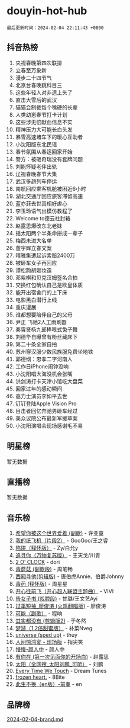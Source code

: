 # douyin-hot-hub

`最后更新时间：2024-02-04 22:11:43 +0800`

## 抖音热榜

1. 央视春晚第四次联排
1. 立春至万象新
1. 漫步二十四节气
1. 北京台春晚跳科目三
1. 这些年轻人对非遗上头了
1. 直击大雪后的武汉
1. 猫猫会制裁每个嘴硬的长辈
1. 人类幼崽春节打卡计划
1. 这些涉无偿献血信息不实
1. 精神压力大可能长白头发
1. 暴雪高速堵车下的暖心互助者
1. 小沈阳版东北民谣
1. 春节氛围从春运回家开始
1. 警方：被砸奇瑞没有套牌问题
1. 刘能怀疑老伴出轨
1. 辽视春晚春节大集
1. 武汉多趟列车停运
1. 南航回应乘客机舱被困近6小时
1. 湖北交通厅回应旅客滞留高速
1. 蓝亦菲去世真相好虐心
1. 李玉玲语气出模仿教程了
1. Welcome to德云社封箱
1. 赵露思爆改东北老妹
1. 摇太阳两个半条命拼成一辈子
1. 梅西未进大名单
1. 董宇辉立春文案
1. 晴雅集遭起诉索赔2400万
1. 被砸车女子再回应
1. 谭松韵胡姬妆造
1. 邓紫棋和贝克汉姆签名合拍
1. 交换红包确认自己是欧皇体质
1. 能开出宿舍门的上下床
1. 电影黑白潜行上线
1. 重庆漫展
1. 谁都想要陪伴自己的父母
1. 尹正 飞驰2人工雨刷器
1. 秦霄贤杨九郎捧哏式兔子舞
1. 刘德华自曝曾有粉丝藏床下
1. 第二十条全家自拍
1. 苏州穿汉服少数民族服免费坐地铁
1. 郭德纲：忠孝二字河南人
1. 工作日iPhone闹钟没响
1. 小沈阳唱大海没机会张嘴
1. 洪剑涛打卡天津小馆吃大盘菜
1. 回家过年的感动瞬间
1. 高力士演员李如平去世
1. 钉钉登陆Apple Vision Pro
1. 目击者回忆奔驰男砸车经过
1. 美众议院公布最新军援草案
1. 小沈阳演唱会现场感谢毛不易

## 明星榜

暂无数据

## 直播榜

暂无数据

## 音乐榜

1. [希望你被这个世界爱着 (副歌)](https://sf5-hl-cdn-tos.douyinstatic.com/obj/tos-cn-ve-2774/oUHCmWQfZlE3QQBKBeD8rCFLpJzPgCpImhsxMt) - 许亚童
1. [我的纸飞机（片段2）](https://sf5-hl-cdn-tos.douyinstatic.com/obj/tos-cn-ve-2774/oM2ZrKcg2CD5AeRB2gkeXOFB1IxAGJdZPazYHf) - GooGoo/王之睿
1. [陷阱（释怀版）](https://sf3-cdn-tos.douyinstatic.com/obj/tos-cn-ve-2774/oE8C21LeZrzKLDFfQYgMzx4GAIHageG5IzayY7) - Zy/白允y
1. [追寻你（万物复苏版）](https://sf5-hl-cdn-tos.douyinstatic.com/obj/tos-cn-ve-2774/oYeAZJsbjIDit9APmBg8u6uDUQnHmoCf3gbo74) - 王天戈/川青
1. [2 O' CLOCK](https://sf5-hl-cdn-tos.douyinstatic.com/obj/tos-cn-ve-2774/oIUBICeqlYQHTigCBOnCMlwBZJkgiBjt1oDfbg) - dori
1. [毒蘑菇 (副歌段)](https://sf3-cdn-tos.douyinstatic.com/obj/tos-cn-ve-2774/ocDEUsfdLjxnlFXtfogBCiQCEqYB7QZgZ8VViM) - 周笔畅
1. [西厢寻他(剪辑版)](https://sf5-hl-cdn-tos.douyinstatic.com/obj/tos-cn-ve-2774/oUsAVfAQKlRNxEv5qxvIB8o5qmIWUcXbzJKJhw) - 唐伯虎Annie、伯爵Johnny
1. [毒药 (释怀版)](https://sf3-cdn-tos.douyinstatic.com/obj/tos-cn-ve-2774/oYILMEAzspdZBIzy4frJNB8ZHPHWAhiwowd4Ad) - 周星星
1. [开心往前飞（开心超人联盟主题曲）](https://sf5-hl-cdn-tos.douyinstatic.com/obj/tos-cn-ve-2774/9d8fb7c82cf1421fb93a9fe925275e0a) - VIVI
1. [告女子书 (戏腔段)](https://sf5-hl-cdn-tos.douyinstatic.com/obj/tos-cn-ve-2774/osCCzFxWgstBDi92ZfBB4ht7gQENBmQMAl0eI6) - 甘璐/王文艺Ayi
1. [过季短袖_廖俊涛 (火鸡翻唱版)](https://sf6-cdn-tos.douyinstatic.com/obj/tos-cn-ve-2774/ogQVJl0tRBKxQgZji7YClFEBrVDeHpPTWfCZbQ) - 廖俊涛
1. [可能（副歌）](https://sf6-cdn-tos.douyinstatic.com/obj/tos-cn-ve-2774/cde1731888894259b333569393c2fb51) - 程响
1. [其实都没有 (剪辑版2)](https://sf5-hl-cdn-tos.douyinstatic.com/obj/tos-cn-ve-2774/oEBNQenHZtBhxYjGgUDQk0BCHTigQafgFlbQ7k) - 于冬然
1. [梦游（1.2倍甜蜜版）](https://sf5-hl-cdn-tos.douyinstatic.com/obj/tos-cn-ve-2774/o4gyAUm8hwufoEABmwVIiQtHsFuGzAEEWtNMzo) - 补菜Nveg
1. [universe (sped up)](https://sf5-hl-cdn-tos.douyinstatic.com/obj/tos-cn-ve-2774/oIQnurQLDCsdYeegkM4CKuVb23MZBXtX6QB8bv) - thuy
1. [人间惊鸿宴 - 现场版](https://sf5-hl-cdn-tos.douyinstatic.com/obj/tos-cn-ve-2774/osF4mrPePAf2Yv8Wfr5fATCHZwL5h1QiGQAKwz) - 指尖笑
1. [慢慢-颜人中](https://sf5-hl-cdn-tos.douyinstatic.com/obj/tos-cn-ve-2774/ocjHNfBXdBxQNC8ZGAeoLMFTUgtBg8bkExunDC) - 颜人中
1. [有你在 (第一次见面你的开场白)](https://sf5-hl-cdn-tos.douyinstatic.com/obj/tos-cn-ve-2774/oAthrQ3ClJBfI57uBoFEgNDYtNCZ0TSYQQfxQ0) - 赵露思
1. [太阳（全网搜_太阳刘鹏_可听）](https://sf3-cdn-tos.douyinstatic.com/obj/tos-cn-ve-2774/ogWbyIQnlBFImVbeDocRdCIYtBHlbJXgfZMvgz) - 刘鹏
1. [Every Time We Touch](https://sf5-hl-cdn-tos.douyinstatic.com/obj/tos-cn-ve-2774/ogN6lUKQeBBfEVhIOMikG1CcJjugxk1tztZyhP) - Dream Tunes
1. [frozen heart.](https://sf5-hl-cdn-tos.douyinstatic.com/obj/tos-cn-ve-2774/oIIWJfyjIACZA9zQMtnJ6hQQhFC4vhCupoRBsO) - 8Bite
1. [此生不换（en版）-前奏](https://sf6-cdn-tos.douyinstatic.com/obj/tos-cn-ve-2774/oMDvUGwhKrKYDEqXiMYEwxZqBWIJFA92CiLAO) - en

## 品牌榜

[2024-02-04-brand.md](2024-02-04-brand.md)
